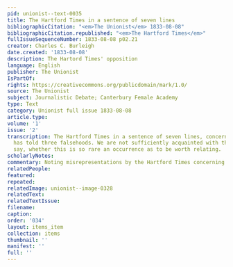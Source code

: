 ```yaml
---
pid: unionist--text-0035
title: The Hartford Times in a sentence of seven lines
bibliographicCitation: "<em>The Unionist</em> 1833-08-08"
bibliographicCitation.republished: "<em>The Hartford Times</em>"
fullIssueSequenceNumber: 1833-08-08 p02.21
creator: Charles C. Burleigh
date.created: '1833-08-08'
description: The Hartord Times' opposition
language: English
publisher: The Unionist
IsPartOf: 
rights: https://creativecommons.org/publicdomain/mark/1.0/
source: The Unionist
subject: Journalistic Debate; Canterbury Female Academy
type: Text
category: Unionist full issue 1833-08-08
article.type: 
volume: '1'
issue: '2'
transcription: The Hartford Times in a sentence of seven lines, concerning this paper,
  has told three falsehoods. We are not sufficiently acquainted with that paper to
  say, whether this is so rare an occurrence as to be worth relating.
scholarlyNotes: 
commentary: Noting misrepresentations by the Hartford Times concerning The Unionist.
relatedPeople: 
featured: 
repeated: 
relatedImage: unionist--image-0328
relatedText: 
relatedTextIssue: 
filename: 
caption: 
order: '034'
layout: items_item
collection: items
thumbnail: ''
manifest: ''
full: ''
---
```

